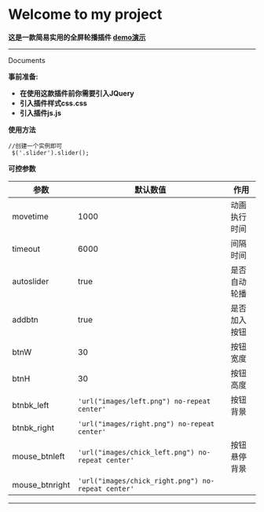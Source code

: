 Welcome to my project
===================


**这是一款简易实用的全屏轮播插件  [demo演示](http://findwisdom.github.io/slider/)**  

----------


Documents


**事前准备:**

 - **在使用这款插件前你需要引入JQuery**
 - **引入插件样式css.css**
 - **引入插件js.js**


**使用方法**
```
//创建一个实例即可
 $('.slider').slider();
```


**可控参数**

|参数                  |默认数值                       | 作用             |
 ----------------- | ---------------------------- | ------------------
| movetime | 1000            | 动画执行时间|
| timeout           | 6000            | 间隔时间 |
| autoslider          | true | 是否自动轮播
| addbtn          | true | 是否加入按钮
| btnW         | 30| 按钮宽度
| btnH          | 30| 按钮高度
| btnbk_left          | `'url("images/left.png") no-repeat center'`| 按钮背景
| btnbk_right          | `'url("images/right.png") no-repeat center'` |
| mouse_btnleft          | `'url("images/chick_left.png") no-repeat center'`| 按钮悬停背景
| mouse_btnright         |`'url("images/chick_right.png") no-repeat center'` | 


----------
